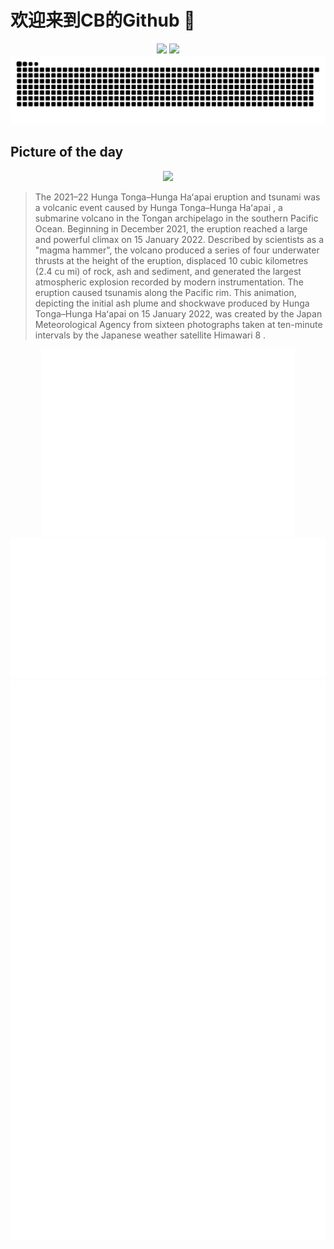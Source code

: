
# 欢迎来到CB的Github 👋

<div align="center">
  <img height="137px" src="https://github-readme-stats.vercel.app/api?username=SuperCB&show_icons=true&theme=radical" />
  <img height="137px" src="https://github-readme-stats.vercel.app/api/top-langs/?username=SuperCB&hide_title=true&hide_border=true&layout=compact&langs_count=6&text_color=000&icon_color=fff" />
</div>


<div align="center">
    <img src="./contribution-snake/github-contribution-grid-snake.svg" />
</div>



## Picture of the day
<div align="center">
  <img width=400px src="https://upload.wikimedia.org/wikipedia/commons/thumb/c/c6/Tonga_Volcano_Eruption_2022-01-15_0320Z_to_0610Z_Himawari-8_visible.gif/600px-Tonga_Volcano_Eruption_2022-01-15_0320Z_to_0610Z_Himawari-8_visible.gif" />
</div>

>The  2021–22 Hunga Tonga–Hunga Haʻapai eruption and tsunami  was a volcanic event caused by  Hunga Tonga–Hunga Haʻapai , a  submarine volcano  in the Tongan archipelago in the southern Pacific Ocean. Beginning in December 2021, the eruption reached a large and powerful climax on 15 January 2022. Described by scientists as a "magma hammer", the volcano produced a series of four underwater thrusts at the height of the eruption, displaced 10 cubic kilometres (2.4 cu mi) of rock, ash and sediment, and generated the largest atmospheric explosion recorded by modern instrumentation. The eruption caused  tsunamis  along the Pacific rim. This animation, depicting the initial  ash plume  and shockwave produced by Hunga Tonga–Hunga Haʻapai on 15 January 2022, was created by the  Japan Meteorological Agency  from sixteen photographs taken at ten-minute intervals by the Japanese weather satellite  Himawari 8 .



<div align="center">
  <img height="300px" src="base_metrics.svg" />
  <img  src="metrics.plugin.calendar.full.svg" />
</div>


<div align="center">
  <img  src="plugin_metrics.svg" /> 
</div>
